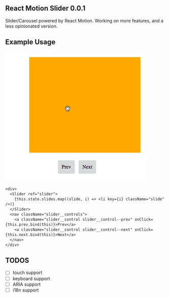 ## React Motion Slider 0.0.1

Slider/Carousel powered by React Motion.
Working on more features, and a less opinionated version.

## Example Usage
![alt tag](images/react-motion-slider.gif)

```
<div>
  <Slider ref="slider">
    {this.state.slides.map((slide, i) => <li key={i} className="slide" />)}
  </Slider>
  <nav className="slider__controls">
    <a className="slider__control slider__control--prev" onClick={this.prev.bind(this)}>Prev</a>
    <a className="slider__control slider__control--next" onClick={this.next.bind(this)}>Next</a>
  </nav>
</div>
```

## TODOS

- [ ] touch support
- [ ] keyboard support
- [ ] ARIA support
- [ ] i18n support